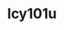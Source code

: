 ---
title: lcy101u
github: https://github.com/lcy101u
mode: dark
transition: 1s
score: 77.5
archetype:
- Little Bit of Everything
- GIF
---